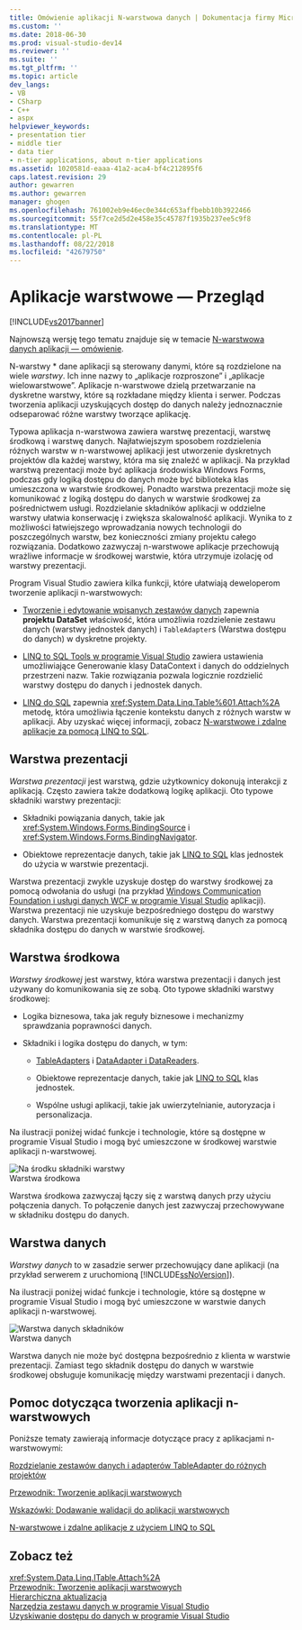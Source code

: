 ```yaml
---
title: Omówienie aplikacji N-warstwowa danych | Dokumentacja firmy Microsoft
ms.custom: ''
ms.date: 2018-06-30
ms.prod: visual-studio-dev14
ms.reviewer: ''
ms.suite: ''
ms.tgt_pltfrm: ''
ms.topic: article
dev_langs:
- VB
- CSharp
- C++
- aspx
helpviewer_keywords:
- presentation tier
- middle tier
- data tier
- n-tier applications, about n-tier applications
ms.assetid: 1020581d-eaaa-41a2-aca4-bf4c212895f6
caps.latest.revision: 29
author: gewarren
ms.author: gewarren
manager: ghogen
ms.openlocfilehash: 761002eb9e46ec0e344c653affbebb10b3922466
ms.sourcegitcommit: 55f7ce2d5d2e458e35c45787f1935b237ee5c9f8
ms.translationtype: MT
ms.contentlocale: pl-PL
ms.lasthandoff: 08/22/2018
ms.locfileid: "42679750"
---
```

# <a name="n-tier-data-applications-overview"></a>Aplikacje warstwowe — Przegląd
[!INCLUDE[vs2017banner](../includes/vs2017banner.md)]

Najnowszą wersję tego tematu znajduje się w temacie [N-warstwowa danych aplikacji — omówienie](https://docs.microsoft.com/visualstudio/data-tools/n-tier-data-applications-overview).  
  
  
N-warstwy * dane aplikacji są sterowany danymi, które są rozdzielone na wiele *warstwy*. Ich inne nazwy to „aplikacje rozproszone” i „aplikacje wielowarstwowe”. Aplikacje n-warstwowe dzielą przetwarzanie na dyskretne warstwy, które są rozkładane między klienta i serwer. Podczas tworzenia aplikacji uzyskujących dostęp do danych należy jednoznacznie odseparować różne warstwy tworzące aplikację.  
  
 Typowa aplikacja n-warstwowa zawiera warstwę prezentacji, warstwę środkową i warstwę danych. Najłatwiejszym sposobem rozdzielenia różnych warstw w n-warstwowej aplikacji jest utworzenie dyskretnych projektów dla każdej warstwy, która ma się znaleźć w aplikacji. Na przykład warstwą prezentacji może być aplikacja środowiska Windows Forms, podczas gdy logiką dostępu do danych może być biblioteka klas umieszczona w warstwie środkowej. Ponadto warstwa prezentacji może się komunikować z logiką dostępu do danych w warstwie środkowej za pośrednictwem usługi. Rozdzielanie składników aplikacji w oddzielne warstwy ułatwia konserwację i zwiększa skalowalność aplikacji. Wynika to z możliwości łatwiejszego wprowadzania nowych technologii do poszczególnych warstw, bez konieczności zmiany projektu całego rozwiązania. Dodatkowo zazwyczaj n-warstwowe aplikacje przechowują wrażliwe informacje w środkowej warstwie, która utrzymuje izolację od warstwy prezentacji.  
  
 Program Visual Studio zawiera kilka funkcji, które ułatwiają deweloperom tworzenie aplikacji n-warstwowych:  
  
-   [Tworzenie i edytowanie wpisanych zestawów danych](../data-tools/creating-and-editing-typed-datasets.md) zapewnia **projektu DataSet** właściwość, która umożliwia rozdzielenie zestawu danych (warstwy jednostek danych) i `TableAdapter`s (Warstwa dostępu do danych) w dyskretne projekty.  
  
-   [LINQ to SQL Tools w programie Visual Studio](../data-tools/linq-to-sql-tools-in-visual-studio2.md) zawiera ustawienia umożliwiające Generowanie klasy DataContext i danych do oddzielnych przestrzeni nazw. Takie rozwiązania pozwala logicznie rozdzielić warstwy dostępu do danych i jednostek danych.  
  
-   [LINQ do SQL](http://msdn.microsoft.com/library/73d13345-eece-471a-af40-4cc7a2f11655) zapewnia <xref:System.Data.Linq.Table%601.Attach%2A> metodę, która umożliwia łączenie kontekstu danych z różnych warstw w aplikacji. Aby uzyskać więcej informacji, zobacz [N-warstwowe i zdalne aplikacje za pomocą LINQ to SQL](http://msdn.microsoft.com/library/854a1cdd-53cb-45f5-83ca-63962a9b3598).  
  
## <a name="presentation-tier"></a>Warstwa prezentacji  
 *Warstwa prezentacji* jest warstwą, gdzie użytkownicy dokonują interakcji z aplikacją. Często zawiera także dodatkową logikę aplikacji. Oto typowe składniki warstwy prezentacji:  
  
-   Składniki powiązania danych, takie jak <xref:System.Windows.Forms.BindingSource> i <xref:System.Windows.Forms.BindingNavigator>.  
  
-   Obiektowe reprezentacje danych, takie jak [LINQ to SQL](http://msdn.microsoft.com/library/73d13345-eece-471a-af40-4cc7a2f11655) klas jednostek do użycia w warstwie prezentacji.  
  
 Warstwa prezentacji zwykle uzyskuje dostęp do warstwy środkowej za pomocą odwołania do usługi (na przykład [Windows Communication Foundation i usługi danych WCF w programie Visual Studio](../data-tools/windows-communication-foundation-services-and-wcf-data-services-in-visual-studio.md) aplikacji). Warstwa prezentacji nie uzyskuje bezpośredniego dostępu do warstwy danych. Warstwa prezentacji komunikuje się z warstwą danych za pomocą składnika dostępu do danych w warstwie środkowej.  
  
## <a name="middle-tier"></a>Warstwa środkowa  
 *Warstwy środkowej* jest warstwy, która warstwa prezentacji i danych jest używany do komunikowania się ze sobą. Oto typowe składniki warstwy środkowej:  
  
-   Logika biznesowa, taka jak reguły biznesowe i mechanizmy sprawdzania poprawności danych.  
  
-   Składniki i logika dostępu do danych, w tym:  
  
    -   [TableAdapters](http://msdn.microsoft.com/library/09416de9-134c-4dc7-8262-6c8d81e3f364) i [DataAdapter i DataReaders](http://msdn.microsoft.com/library/cc952ca2-ec19-46ab-9189-15174b52cb74).  
  
    -   Obiektowe reprezentacje danych, takie jak [LINQ to SQL](http://msdn.microsoft.com/library/73d13345-eece-471a-af40-4cc7a2f11655) klas jednostek.  
  
    -   Wspólne usługi aplikacji, takie jak uwierzytelnianie, autoryzacja i personalizacja.  
  
 Na ilustracji poniżej widać funkcje i technologie, które są dostępne w programie Visual Studio i mogą być umieszczone w środkowej warstwie aplikacji n-warstwowej.  
  
 ![Na środku składniki warstwy](../data-tools/media/ntiermid.png "NtierMid")  
Warstwa środkowa  
  
 Warstwa środkowa zazwyczaj łączy się z warstwą danych przy użyciu połączenia danych. To połączenie danych jest zazwyczaj przechowywane w składniku dostępu do danych.  
  
## <a name="data-tier"></a>Warstwa danych  
 *Warstwy danych* to w zasadzie serwer przechowujący dane aplikacji (na przykład serwerem z uruchomioną [!INCLUDE[ssNoVersion](../includes/ssnoversion-md.md)]).  
  
 Na ilustracji poniżej widać funkcje i technologie, które są dostępne w programie Visual Studio i mogą być umieszczone w warstwie danych aplikacji n-warstwowej.  
  
 ![Warstwa danych składników](../data-tools/media/ntierdatatier.png "ntierdatatier")  
Warstwa danych  
  
 Warstwa danych nie może być dostępna bezpośrednio z klienta w warstwie prezentacji. Zamiast tego składnik dostępu do danych w warstwie środkowej obsługuje komunikację między warstwami prezentacji i danych.  
  
## <a name="help-for-n-tier-development"></a>Pomoc dotycząca tworzenia aplikacji n-warstwowych  
 Poniższe tematy zawierają informacje dotyczące pracy z aplikacjami n-warstwowymi:  
  
 [Rozdzielanie zestawów danych i adapterów TableAdapter do różnych projektów](../data-tools/separate-datasets-and-tableadapters-into-different-projects.md)  
  
 [Przewodnik: Tworzenie aplikacji warstwowych](../data-tools/walkthrough-creating-an-n-tier-data-application.md)  
  
 [Wskazówki: Dodawanie walidacji do aplikacji warstwowych](http://msdn.microsoft.com/library/b35d072c-31f0-49ba-a225-69177592c265)  
  
 [N-warstwowe i zdalne aplikacje z użyciem LINQ to SQL](http://msdn.microsoft.com/library/854a1cdd-53cb-45f5-83ca-63962a9b3598)  
  
## <a name="see-also"></a>Zobacz też  
 <xref:System.Data.Linq.ITable.Attach%2A>   
 [Przewodnik: Tworzenie aplikacji warstwowych](../data-tools/walkthrough-creating-an-n-tier-data-application.md)   
 [Hierarchiczna aktualizacja](../data-tools/hierarchical-update.md)   
 [Narzędzia zestawu danych w programie Visual Studio](../data-tools/dataset-tools-in-visual-studio.md)   
 [Uzyskiwanie dostępu do danych w programie Visual Studio](../data-tools/accessing-data-in-visual-studio.md)

